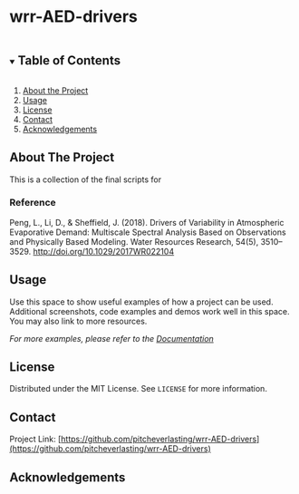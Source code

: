 # wrr-AED-drivers

<!-- TABLE OF CONTENTS -->
<details open="open">
  <summary><h2 style="display: inline-block">Table of Contents</h2></summary>
  <ol>
    <li><a href="#about the project">About the Project</a></li>
    <li><a href="#usage">Usage</a></li>
    <li><a href="#license">License</a></li>
    <li><a href="#contact">Contact</a></li>
    <li><a href="#acknowledgements">Acknowledgements</a></li>
  </ol>
</details>

<!-- ABOUT THE PROJECT -->
## About The Project

This is a collection of the final scripts for

### Reference
Peng, L., Li, D., &amp; Sheffield, J. (2018). Drivers of Variability in Atmospheric Evaporative Demand: Multiscale Spectral Analysis Based on Observations and Physically Based Modeling. Water Resources Research, 54(5), 3510–3529. http://doi.org/10.1029/2017WR022104


<!-- USAGE EXAMPLES -->
## Usage

Use this space to show useful examples of how a project can be used. Additional screenshots, code examples and demos work well in this space. You may also link to more resources.

_For more examples, please refer to the [Documentation](https://example.com)_



<!-- LICENSE -->
## License

Distributed under the MIT License. See `LICENSE` for more information.



<!-- CONTACT -->
## Contact

Project Link: [https://github.com/pitcheverlasting/wrr-AED-drivers](https://github.com/pitcheverlasting/wrr-AED-drivers)


<!-- ACKNOWLEDGEMENTS -->
## Acknowledgements

